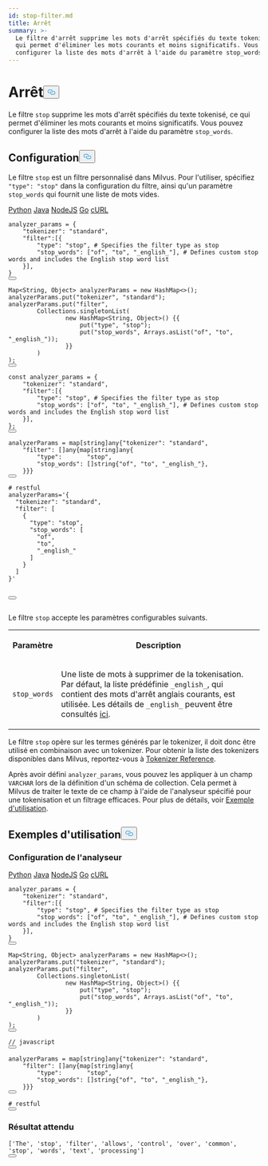 ```yaml
---
id: stop-filter.md
title: Arrêt
summary: >-
  Le filtre d'arrêt supprime les mots d'arrêt spécifiés du texte tokenisé, ce
  qui permet d'éliminer les mots courants et moins significatifs. Vous pouvez
  configurer la liste des mots d'arrêt à l'aide du paramètre stop_words.
---
```

<h1 id="Stop" class="common-anchor-header">Arrêt<button data-href="#Stop" class="anchor-icon" translate="no">
      <svg translate="no"
        aria-hidden="true"
        focusable="false"
        height="20"
        version="1.1"
        viewBox="0 0 16 16"
        width="16"
      >
        <path
          fill="#0092E4"
          fill-rule="evenodd"
          d="M4 9h1v1H4c-1.5 0-3-1.69-3-3.5S2.55 3 4 3h4c1.45 0 3 1.69 3 3.5 0 1.41-.91 2.72-2 3.25V8.59c.58-.45 1-1.27 1-2.09C10 5.22 8.98 4 8 4H4c-.98 0-2 1.22-2 2.5S3 9 4 9zm9-3h-1v1h1c1 0 2 1.22 2 2.5S13.98 12 13 12H9c-.98 0-2-1.22-2-2.5 0-.83.42-1.64 1-2.09V6.25c-1.09.53-2 1.84-2 3.25C6 11.31 7.55 13 9 13h4c1.45 0 3-1.69 3-3.5S14.5 6 13 6z"
        ></path>
      </svg>
    </button></h1><p>Le filtre <code translate="no">stop</code> supprime les mots d'arrêt spécifiés du texte tokenisé, ce qui permet d'éliminer les mots courants et moins significatifs. Vous pouvez configurer la liste des mots d'arrêt à l'aide du paramètre <code translate="no">stop_words</code>.</p>
<h2 id="Configuration" class="common-anchor-header">Configuration<button data-href="#Configuration" class="anchor-icon" translate="no">
      <svg translate="no"
        aria-hidden="true"
        focusable="false"
        height="20"
        version="1.1"
        viewBox="0 0 16 16"
        width="16"
      >
        <path
          fill="#0092E4"
          fill-rule="evenodd"
          d="M4 9h1v1H4c-1.5 0-3-1.69-3-3.5S2.55 3 4 3h4c1.45 0 3 1.69 3 3.5 0 1.41-.91 2.72-2 3.25V8.59c.58-.45 1-1.27 1-2.09C10 5.22 8.98 4 8 4H4c-.98 0-2 1.22-2 2.5S3 9 4 9zm9-3h-1v1h1c1 0 2 1.22 2 2.5S13.98 12 13 12H9c-.98 0-2-1.22-2-2.5 0-.83.42-1.64 1-2.09V6.25c-1.09.53-2 1.84-2 3.25C6 11.31 7.55 13 9 13h4c1.45 0 3-1.69 3-3.5S14.5 6 13 6z"
        ></path>
      </svg>
    </button></h2><p>Le filtre <code translate="no">stop</code> est un filtre personnalisé dans Milvus. Pour l'utiliser, spécifiez <code translate="no">&quot;type&quot;: &quot;stop&quot;</code> dans la configuration du filtre, ainsi qu'un paramètre <code translate="no">stop_words</code> qui fournit une liste de mots vides.</p>
<div class="multipleCode">
   <a href="#python">Python</a> <a href="#java">Java</a> <a href="#javascript">NodeJS</a> <a href="#go">Go</a> <a href="#bash">cURL</a></div>
<pre><code translate="no" class="language-python">analyzer_params = {
    <span class="hljs-string">&quot;tokenizer&quot;</span>: <span class="hljs-string">&quot;standard&quot;</span>,
    <span class="hljs-string">&quot;filter&quot;</span>:[{
        <span class="hljs-string">&quot;type&quot;</span>: <span class="hljs-string">&quot;stop&quot;</span>, <span class="hljs-comment"># Specifies the filter type as stop</span>
        <span class="hljs-string">&quot;stop_words&quot;</span>: [<span class="hljs-string">&quot;of&quot;</span>, <span class="hljs-string">&quot;to&quot;</span>, <span class="hljs-string">&quot;_english_&quot;</span>], <span class="hljs-comment"># Defines custom stop words and includes the English stop word list</span>
    }],
}
<button class="copy-code-btn"></button></code></pre>
<pre><code translate="no" class="language-java">Map&lt;String, Object&gt; analyzerParams = <span class="hljs-keyword">new</span> <span class="hljs-title class_">HashMap</span>&lt;&gt;();
analyzerParams.put(<span class="hljs-string">&quot;tokenizer&quot;</span>, <span class="hljs-string">&quot;standard&quot;</span>);
analyzerParams.put(<span class="hljs-string">&quot;filter&quot;</span>,
        Collections.singletonList(
                <span class="hljs-keyword">new</span> <span class="hljs-title class_">HashMap</span>&lt;String, Object&gt;() {{
                    put(<span class="hljs-string">&quot;type&quot;</span>, <span class="hljs-string">&quot;stop&quot;</span>);
                    put(<span class="hljs-string">&quot;stop_words&quot;</span>, Arrays.asList(<span class="hljs-string">&quot;of&quot;</span>, <span class="hljs-string">&quot;to&quot;</span>, <span class="hljs-string">&quot;_english_&quot;</span>));
                }}
        )
);
<button class="copy-code-btn"></button></code></pre>
<pre><code translate="no" class="language-javascript"><span class="hljs-keyword">const</span> analyzer_params = {
    <span class="hljs-string">&quot;tokenizer&quot;</span>: <span class="hljs-string">&quot;standard&quot;</span>,
    <span class="hljs-string">&quot;filter&quot;</span>:[{
        <span class="hljs-string">&quot;type&quot;</span>: <span class="hljs-string">&quot;stop&quot;</span>, # <span class="hljs-title class_">Specifies</span> the filter type <span class="hljs-keyword">as</span> stop
        <span class="hljs-string">&quot;stop_words&quot;</span>: [<span class="hljs-string">&quot;of&quot;</span>, <span class="hljs-string">&quot;to&quot;</span>, <span class="hljs-string">&quot;_english_&quot;</span>], # <span class="hljs-title class_">Defines</span> custom stop words and includes the <span class="hljs-title class_">English</span> stop word list
    }],
};
<button class="copy-code-btn"></button></code></pre>
<pre><code translate="no" class="language-go">analyzerParams = <span class="hljs-keyword">map</span>[<span class="hljs-type">string</span>]any{<span class="hljs-string">&quot;tokenizer&quot;</span>: <span class="hljs-string">&quot;standard&quot;</span>,
    <span class="hljs-string">&quot;filter&quot;</span>: []any{<span class="hljs-keyword">map</span>[<span class="hljs-type">string</span>]any{
        <span class="hljs-string">&quot;type&quot;</span>:       <span class="hljs-string">&quot;stop&quot;</span>,
        <span class="hljs-string">&quot;stop_words&quot;</span>: []<span class="hljs-type">string</span>{<span class="hljs-string">&quot;of&quot;</span>, <span class="hljs-string">&quot;to&quot;</span>, <span class="hljs-string">&quot;_english_&quot;</span>},
    }}}
<button class="copy-code-btn"></button></code></pre>
<pre><code translate="no" class="language-bash"><span class="hljs-comment"># restful</span>
analyzerParams=<span class="hljs-string">&#x27;{
  &quot;tokenizer&quot;: &quot;standard&quot;,
  &quot;filter&quot;: [
    {
      &quot;type&quot;: &quot;stop&quot;,
      &quot;stop_words&quot;: [
        &quot;of&quot;,
        &quot;to&quot;,
        &quot;_english_&quot;
      ]
    }
  ]
}&#x27;</span>

<button class="copy-code-btn"></button></code></pre>
<p>Le filtre <code translate="no">stop</code> accepte les paramètres configurables suivants.</p>
<table>
   <tr>
     <th><p>Paramètre</p></th>
     <th><p>Description</p></th>
   </tr>
   <tr>
     <td><p><code translate="no">stop_words</code></p></td>
     <td><p>Une liste de mots à supprimer de la tokenisation. Par défaut, la liste prédéfinie <code translate="no">_english_</code>, qui contient des mots d'arrêt anglais courants, est utilisée. Les détails de <code translate="no">_english_</code> peuvent être consultés <a href="https://github.com/milvus-io/milvus/blob/master/internal/core/thirdparty/tantivy/tantivy-binding/src/stop_words.rs">ici</a>.</p></td>
   </tr>
</table>
<p>Le filtre <code translate="no">stop</code> opère sur les termes générés par le tokenizer, il doit donc être utilisé en combinaison avec un tokenizer. Pour obtenir la liste des tokenizers disponibles dans Milvus, reportez-vous à <a href="/docs/fr/tokenizers">Tokenizer Reference</a>.</p>
<p>Après avoir défini <code translate="no">analyzer_params</code>, vous pouvez les appliquer à un champ <code translate="no">VARCHAR</code> lors de la définition d'un schéma de collection. Cela permet à Milvus de traiter le texte de ce champ à l'aide de l'analyseur spécifié pour une tokenisation et un filtrage efficaces. Pour plus de détails, voir <a href="/docs/fr/analyzer-overview.md#Example-use">Exemple d'utilisation</a>.</p>
<h2 id="Examples" class="common-anchor-header">Exemples d'utilisation<button data-href="#Examples" class="anchor-icon" translate="no">
      <svg translate="no"
        aria-hidden="true"
        focusable="false"
        height="20"
        version="1.1"
        viewBox="0 0 16 16"
        width="16"
      >
        <path
          fill="#0092E4"
          fill-rule="evenodd"
          d="M4 9h1v1H4c-1.5 0-3-1.69-3-3.5S2.55 3 4 3h4c1.45 0 3 1.69 3 3.5 0 1.41-.91 2.72-2 3.25V8.59c.58-.45 1-1.27 1-2.09C10 5.22 8.98 4 8 4H4c-.98 0-2 1.22-2 2.5S3 9 4 9zm9-3h-1v1h1c1 0 2 1.22 2 2.5S13.98 12 13 12H9c-.98 0-2-1.22-2-2.5 0-.83.42-1.64 1-2.09V6.25c-1.09.53-2 1.84-2 3.25C6 11.31 7.55 13 9 13h4c1.45 0 3-1.69 3-3.5S14.5 6 13 6z"
        ></path>
      </svg>
    </button></h2><h3 id="Analyzer-configuration" class="common-anchor-header">Configuration de l'analyseur</h3><div class="multipleCode">
   <a href="#python">Python</a> <a href="#java">Java</a> <a href="#javascript">NodeJS</a> <a href="#go">Go</a> <a href="#bash">cURL</a></div>
<pre><code translate="no" class="language-python">analyzer_params = {
    <span class="hljs-string">&quot;tokenizer&quot;</span>: <span class="hljs-string">&quot;standard&quot;</span>,
    <span class="hljs-string">&quot;filter&quot;</span>:[{
        <span class="hljs-string">&quot;type&quot;</span>: <span class="hljs-string">&quot;stop&quot;</span>, <span class="hljs-comment"># Specifies the filter type as stop</span>
        <span class="hljs-string">&quot;stop_words&quot;</span>: [<span class="hljs-string">&quot;of&quot;</span>, <span class="hljs-string">&quot;to&quot;</span>, <span class="hljs-string">&quot;_english_&quot;</span>], <span class="hljs-comment"># Defines custom stop words and includes the English stop word list</span>
    }],
}
<button class="copy-code-btn"></button></code></pre>
<pre><code translate="no" class="language-java">Map&lt;String, Object&gt; analyzerParams = <span class="hljs-keyword">new</span> <span class="hljs-title class_">HashMap</span>&lt;&gt;();
analyzerParams.put(<span class="hljs-string">&quot;tokenizer&quot;</span>, <span class="hljs-string">&quot;standard&quot;</span>);
analyzerParams.put(<span class="hljs-string">&quot;filter&quot;</span>,
        Collections.singletonList(
                <span class="hljs-keyword">new</span> <span class="hljs-title class_">HashMap</span>&lt;String, Object&gt;() {{
                    put(<span class="hljs-string">&quot;type&quot;</span>, <span class="hljs-string">&quot;stop&quot;</span>);
                    put(<span class="hljs-string">&quot;stop_words&quot;</span>, Arrays.asList(<span class="hljs-string">&quot;of&quot;</span>, <span class="hljs-string">&quot;to&quot;</span>, <span class="hljs-string">&quot;_english_&quot;</span>));
                }}
        )
);
<button class="copy-code-btn"></button></code></pre>
<pre><code translate="no" class="language-javascript"><span class="hljs-comment">// javascript</span>
<button class="copy-code-btn"></button></code></pre>
<pre><code translate="no" class="language-go">analyzerParams = <span class="hljs-keyword">map</span>[<span class="hljs-type">string</span>]any{<span class="hljs-string">&quot;tokenizer&quot;</span>: <span class="hljs-string">&quot;standard&quot;</span>,
    <span class="hljs-string">&quot;filter&quot;</span>: []any{<span class="hljs-keyword">map</span>[<span class="hljs-type">string</span>]any{
        <span class="hljs-string">&quot;type&quot;</span>:       <span class="hljs-string">&quot;stop&quot;</span>,
        <span class="hljs-string">&quot;stop_words&quot;</span>: []<span class="hljs-type">string</span>{<span class="hljs-string">&quot;of&quot;</span>, <span class="hljs-string">&quot;to&quot;</span>, <span class="hljs-string">&quot;_english_&quot;</span>},
    }}}
<button class="copy-code-btn"></button></code></pre>
<pre><code translate="no" class="language-bash"><span class="hljs-comment"># restful</span>
<button class="copy-code-btn"></button></code></pre>
<h3 id="Expected-output" class="common-anchor-header">Résultat attendu</h3><pre><code translate="no" class="language-python">[<span class="hljs-string">&#x27;The&#x27;</span>, <span class="hljs-string">&#x27;stop&#x27;</span>, <span class="hljs-string">&#x27;filter&#x27;</span>, <span class="hljs-string">&#x27;allows&#x27;</span>, <span class="hljs-string">&#x27;control&#x27;</span>, <span class="hljs-string">&#x27;over&#x27;</span>, <span class="hljs-string">&#x27;common&#x27;</span>, <span class="hljs-string">&#x27;stop&#x27;</span>, <span class="hljs-string">&#x27;words&#x27;</span>, <span class="hljs-string">&#x27;text&#x27;</span>, <span class="hljs-string">&#x27;processing&#x27;</span>]
<button class="copy-code-btn"></button></code></pre>

